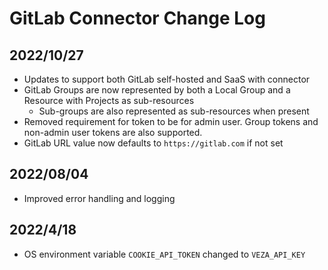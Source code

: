 # GitLab Connector Change Log

## 2022/10/27
* Updates to support both GitLab self-hosted and SaaS with connector
* GitLab Groups are now represented by both a Local Group and a Resource with Projects as sub-resources
  * Sub-groups are also represented as sub-resources when present
* Removed requirement for token to be for admin user. Group tokens and non-admin user tokens are also supported.
* GitLab URL value now defaults to `https://gitlab.com` if not set

## 2022/08/04
* Improved error handling and logging

## 2022/4/18
* OS environment variable `COOKIE_API_TOKEN` changed to `VEZA_API_KEY`
